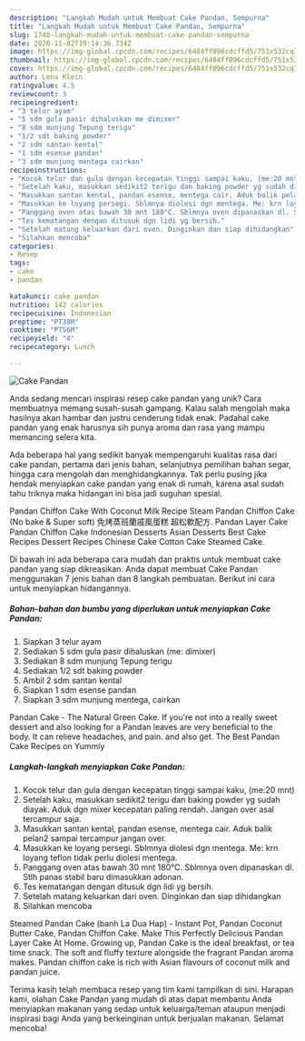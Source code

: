 ```yaml
---
description: "Langkah Mudah untuk Membuat Cake Pandan, Sempurna"
title: "Langkah Mudah untuk Membuat Cake Pandan, Sempurna"
slug: 1740-langkah-mudah-untuk-membuat-cake-pandan-sempurna
date: 2020-11-02T19:14:36.734Z
image: https://img-global.cpcdn.com/recipes/6484ff096cdcffd5/751x532cq70/cake-pandan-foto-resep-utama.jpg
thumbnail: https://img-global.cpcdn.com/recipes/6484ff096cdcffd5/751x532cq70/cake-pandan-foto-resep-utama.jpg
cover: https://img-global.cpcdn.com/recipes/6484ff096cdcffd5/751x532cq70/cake-pandan-foto-resep-utama.jpg
author: Lena Klein
ratingvalue: 4.5
reviewcount: 3
recipeingredient:
- "3 telur ayam"
- "5 sdm gula pasir dihaluskan me dimixer"
- "8 sdm munjung Tepung terigu"
- "1/2 sdt baking powder"
- "2 sdm santan kental"
- "1 sdm esense pandan"
- "3 sdm munjung mentega cairkan"
recipeinstructions:
- "Kocok telur dan gula dengan kecepatan tinggi sampai kaku, (me:20 mnt)"
- "Setelah kaku, masukkan sedikit2 terigu dan baking powder yg sudah diayak. Aduk dgn mixer kecepatan paling rendah. Jangan over asal tercampur saja."
- "Masukkan santan kental, pandan esense, mentega cair. Aduk balik pelan2 sampai tercampur jangan over."
- "Masukkan ke loyang persegi. Sblmnya diolesi dgn mentega. Me: krn loyang teflon tidak perlu diolesi mentega."
- "Panggang oven atas bawah 30 mnt 180°C. Sblmnya oven dipanaskan dl. Stlh panas stabil baru dimasukkan adonan."
- "Tes kematangan dengan ditusuk dgn lidi yg bersih."
- "Setelah matang keluarkan dari oven. Dinginkan dan siap dihidangkan"
- "Silahkan mencoba"
categories:
- Resep
tags:
- cake
- pandan

katakunci: cake pandan 
nutrition: 142 calories
recipecuisine: Indonesian
preptime: "PT38M"
cooktime: "PT56M"
recipeyield: "4"
recipecategory: Lunch

---
```



![Cake Pandan](https://img-global.cpcdn.com/recipes/6484ff096cdcffd5/751x532cq70/cake-pandan-foto-resep-utama.jpg)

Anda sedang mencari inspirasi resep cake pandan yang unik? Cara membuatnya memang susah-susah gampang. Kalau salah mengolah maka hasilnya akan hambar dan justru cenderung tidak enak. Padahal cake pandan yang enak harusnya sih punya aroma dan rasa yang mampu memancing selera kita.

Ada beberapa hal yang sedikit banyak mempengaruhi kualitas rasa dari cake pandan, pertama dari jenis bahan, selanjutnya pemilihan bahan segar, hingga cara mengolah dan menghidangkannya. Tak perlu pusing jika hendak menyiapkan cake pandan yang enak di rumah, karena asal sudah tahu triknya maka hidangan ini bisa jadi suguhan spesial.

Pandan Chiffon Cake With Coconut Milk Recipe Steam Pandan Chiffon Cake (No bake &amp; Super soft) 免烤蒸班蘭戚風蛋糕 超松軟配方. Pandan Layer Cake Pandan Chiffon Cake Indonesian Desserts Asian Desserts Best Cake Recipes Dessert Recipes Chinese Cake Cotton Cake Steamed Cake.


Di bawah ini ada beberapa cara mudah dan praktis untuk membuat cake pandan yang siap dikreasikan. Anda dapat membuat Cake Pandan menggunakan 7 jenis bahan dan 8 langkah pembuatan. Berikut ini cara untuk menyiapkan hidangannya.

<!--inarticleads1-->

##### Bahan-bahan dan bumbu yang diperlukan untuk menyiapkan Cake Pandan:

1. Siapkan 3 telur ayam
1. Sediakan 5 sdm gula pasir dihaluskan (me: dimixer)
1. Sediakan 8 sdm munjung Tepung terigu
1. Sediakan 1/2 sdt baking powder
1. Ambil 2 sdm santan kental
1. Siapkan 1 sdm esense pandan
1. Siapkan 3 sdm munjung mentega, cairkan


Pandan Cake - The Natural Green Cake. If you&#39;re not into a really sweet dessert and also looking for a Pandan leaves are very beneficial to the body. It can relieve headaches, and pain. and also get. The Best Pandan Cake Recipes on Yummly 

<!--inarticleads2-->

##### Langkah-langkah menyiapkan Cake Pandan:

1. Kocok telur dan gula dengan kecepatan tinggi sampai kaku, (me:20 mnt)
1. Setelah kaku, masukkan sedikit2 terigu dan baking powder yg sudah diayak. Aduk dgn mixer kecepatan paling rendah. Jangan over asal tercampur saja.
1. Masukkan santan kental, pandan esense, mentega cair. Aduk balik pelan2 sampai tercampur jangan over.
1. Masukkan ke loyang persegi. Sblmnya diolesi dgn mentega. Me: krn loyang teflon tidak perlu diolesi mentega.
1. Panggang oven atas bawah 30 mnt 180°C. Sblmnya oven dipanaskan dl. Stlh panas stabil baru dimasukkan adonan.
1. Tes kematangan dengan ditusuk dgn lidi yg bersih.
1. Setelah matang keluarkan dari oven. Dinginkan dan siap dihidangkan
1. Silahkan mencoba


Steamed Pandan Cake (banh La Dua Hap) - Instant Pot, Pandan Coconut Butter Cake, Pandan Chiffon Cake. Make This Perfectly Delicious Pandan Layer Cake At Home. Growing up, Pandan Cake is the ideal breakfast, or tea time snack. The soft and fluffy texture alongside the fragrant Pandan aroma makes. Pandan chiffon cake is rich with Asian flavours of coconut milk and pandan juice. 

Terima kasih telah membaca resep yang tim kami tampilkan di sini. Harapan kami, olahan Cake Pandan yang mudah di atas dapat membantu Anda menyiapkan makanan yang sedap untuk keluarga/teman ataupun menjadi inspirasi bagi Anda yang berkeinginan untuk berjualan makanan. Selamat mencoba!
